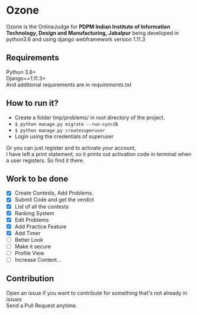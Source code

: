 # Ozone  
Ozone is the OnlineJudge for **PDPM Indian Institute of Information Technology, Design and Manufacturing, Jabalpur** being developed in python3.6 and using django webframework version 1.11.3  

## Requirements  
Python 3.6+  
Django==1.11.3+  
And additional requirements are in *requirements.txt*  

## How to run it?  

  * Create a folder tmp/problems/ in root directory of the project.   
  * `$ python manage.py migrate --run-syncdb`  
  * `$ python manage.py createsuperuser`  
  * Login using the credentials of superuser  

Or you can just register and to activate your account,  
I have left a print statement, so it prints out activation code in terminal when a user registers. So find it there.  
  
## Work to be done  
- [X] Create Contests, Add Problems.  
- [X] Submit Code and get the verdict  
- [X] List of all the contests  
- [X] Ranking System  
- [X] Edit Problems  
- [X] Add Practice Feature  
- [X] Add Timer  
- [ ] Better Look  
- [ ] Make it secure  
- [ ] Profile View  
- [ ] Increase Content...

## Contribution  
Open an issue if you want to contribute for something that's not already in *issues*  
Send a Pull Request anytime.  
